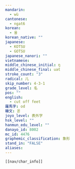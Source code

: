 ```yaml
---
mandarin:
  - wù
cantonese:
  - ngat6
korean:
  - 올
korean_native: ""
japanese:
  - KOTSU
  - GOTSU
japanese_nanori: ""
vietnamese:
middle_chinese_initial: ŋ
middle_chinese_final: uət
stroke_count: "3"
radical: 儿
skip_number: 4-3-1
grade_level: 名
pos: ""
english:
  - cut off feet
羅馬字: od
韓文: 옫
joyo_level: 表外字
hsk_level: ""
hanmun_edu_level: ""
danayo_id: 8002
mc_id: 4476
graphemic_classification: 象形
stand_in: "FALSE"
aliases:
---
```


```meta-bind-embed
[[nav/char_info]]
```

